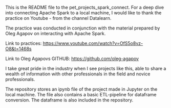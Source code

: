 This is the README file to the pet_projects_spark_connect. 
For a deep dive into connecting Apache Spark to a local machine, I would like to thank the practice on Youtube - from the channel Datalearn.

The practice was conducted in conjunction with the material prepared by Oleg Agapov on interacting with Apache Spark. 

Link to practices: https://www.youtube.com/watch?v=OfS5o8vz-O8&t=1468s

Link to Oleg Agapovs GITHUB: https://github.com/oleg-agapov 

I take great pride in the industry when I see projects like this, able to share a wealth of information with other professionals in the field and novice professionals. 

The repository stores an ipynb file of the project made in Jupyter on the local machine. The file also contains a basic ETL-pipeline for dataframe conversion. The dataframe is also included in the repository. 

